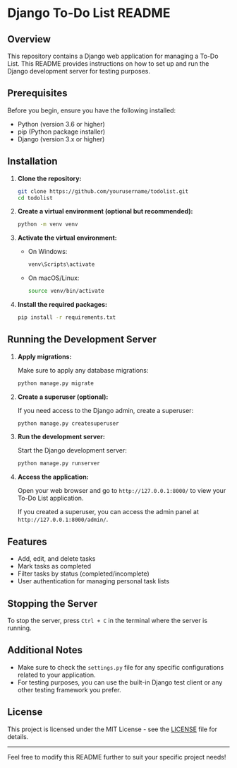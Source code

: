# Django To-Do List README

## Overview

This repository contains a Django web application for managing a To-Do List. This README provides instructions on how to set up and run the Django development server for testing purposes.

## Prerequisites

Before you begin, ensure you have the following installed:

- Python (version 3.6 or higher)
- pip (Python package installer)
- Django (version 3.x or higher)

## Installation

1. **Clone the repository:**

   ```bash
   git clone https://github.com/yourusername/todolist.git
   cd todolist
   ```

2. **Create a virtual environment (optional but recommended):**

   ```bash
   python -m venv venv
   ```

3. **Activate the virtual environment:**

   - On Windows:

     ```bash
     venv\Scripts\activate
     ```

   - On macOS/Linux:

     ```bash
     source venv/bin/activate
     ```

4. **Install the required packages:**

   ```bash
   pip install -r requirements.txt
   ```

## Running the Development Server

1. **Apply migrations:**

   Make sure to apply any database migrations:

   ```bash
   python manage.py migrate
   ```

2. **Create a superuser (optional):**

   If you need access to the Django admin, create a superuser:

   ```bash
   python manage.py createsuperuser
   ```

3. **Run the development server:**

   Start the Django development server:

   ```bash
   python manage.py runserver
   ```

4. **Access the application:**

   Open your web browser and go to `http://127.0.0.1:8000/` to view your To-Do List application.

   If you created a superuser, you can access the admin panel at `http://127.0.0.1:8000/admin/`.

## Features

- Add, edit, and delete tasks
- Mark tasks as completed
- Filter tasks by status (completed/incomplete)
- User authentication for managing personal task lists

## Stopping the Server

To stop the server, press `Ctrl + C` in the terminal where the server is running.

## Additional Notes

- Make sure to check the `settings.py` file for any specific configurations related to your application.
- For testing purposes, you can use the built-in Django test client or any other testing framework you prefer.

## License

This project is licensed under the MIT License - see the [LICENSE](LICENSE) file for details.

---

Feel free to modify this README further to suit your specific project needs!
